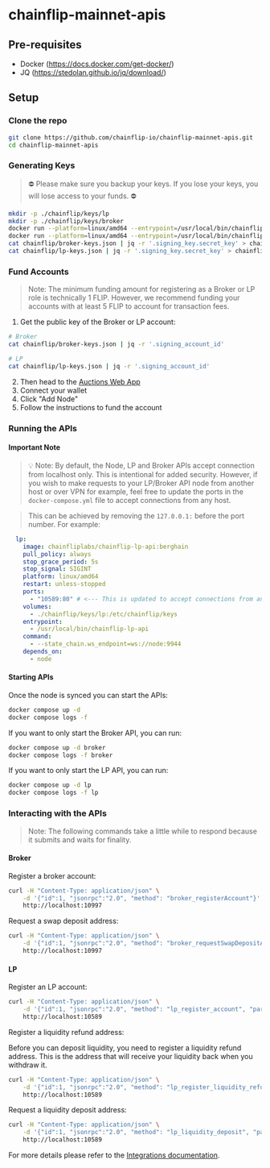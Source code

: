 # chainflip-mainnet-apis

## Pre-requisites
- Docker (https://docs.docker.com/get-docker/)
- JQ (https://stedolan.github.io/jq/download/)

## Setup
### Clone the repo

```bash
git clone https://github.com/chainflip-io/chainflip-mainnet-apis.git
cd chainflip-mainnet-apis
```

### Generating Keys

> ⛔️ Please make sure you backup your keys. If you lose your keys, you will lose access to your funds. ⛔️

```bash
mkdir -p ./chainflip/keys/lp
mkdir -p ./chainflip/keys/broker
docker run --platform=linux/amd64 --entrypoint=/usr/local/bin/chainflip-cli chainfliplabs/chainflip-cli:berghain-1.1.1 generate-keys --json > chainflip/lp-keys.json
docker run --platform=linux/amd64 --entrypoint=/usr/local/bin/chainflip-cli chainfliplabs/chainflip-cli:berghain-1.1.1 generate-keys --json > chainflip/broker-keys.json
cat chainflip/broker-keys.json | jq -r '.signing_key.secret_key' > chainflip/keys/broker/signing_key_file
cat chainflip/lp-keys.json | jq -r '.signing_key.secret_key' > chainflip/keys/lp/signing_key_file
```

### Fund Accounts

> Note: The minimum funding amount for registering as a Broker or LP role is technically 1 FLIP. However, we recommend funding your accounts with at least 5 FLIP to account for transaction fees.

1. Get the public key of the Broker or LP account:

```bash
# Broker
cat chainflip/broker-keys.json | jq -r '.signing_account_id'

# LP
cat chainflip/lp-keys.json | jq -r '.signing_account_id'
```

2. Then head to the [Auctions Web App](https://auctions.chainflip.io/nodes)
3. Connect your wallet
4. Click "Add Node"
5. Follow the instructions to fund the account

### Running the APIs

#### Important Note

> 💡 Note: By default, the Node, LP and Broker APIs accept connection from localhost only. This is intentional for added security. However, if you wish to make requests to your LP/Broker API node from another host or over VPN for example, feel free to update the ports in the `docker-compose.yml` file to accept connections from any host.

> This can be achieved by removing the `127.0.0.1:` before the port number. For example:
```yaml
  lp:
    image: chainfliplabs/chainflip-lp-api:berghain
    pull_policy: always
    stop_grace_period: 5s
    stop_signal: SIGINT
    platform: linux/amd64
    restart: unless-stopped
    ports:
      - "10589:80" # <--- This is updated to accept connections from any host
    volumes:
      - ./chainflip/keys/lp:/etc/chainflip/keys
    entrypoint:
      - /usr/local/bin/chainflip-lp-api
    command:
      - --state_chain.ws_endpoint=ws://node:9944
    depends_on:
      - node
```

<!-- #### Starting the Node and APIs
Start by starting the node and wait for it to sync:
```bash
docker compose up node -d
docker compose logs -f
```
> 💡 Note: You know that your node is synced once you start seeing logs similar to the following:

```log
chainflip-mainnet-apis-node-1  | 2023-12-14 10:22:24 ✨ Imported #438968 (0x3fba…8e06)
chainflip-mainnet-apis-node-1  | 2023-12-14 10:22:28 ⏩ Block history, #26112 (8 peers), best: #438968 (0x3fba…8e06), finalized #438966 (0x99bd…0628), ⬇ 3.4MiB/s ⬆ 182.8kiB/s
``` -->
#### Starting APIs

Once the node is synced you can start the APIs:
```bash
docker compose up -d
docker compose logs -f
```

If you want to only start the Broker API, you can run:
```bash
docker compose up -d broker
docker compose logs -f broker
```

If you want to only start the LP API, you can run:
```bash
docker compose up -d lp
docker compose logs -f lp
```

### Interacting with the APIs

> Note: The following commands take a little while to respond because it submits and waits for finality.

#### Broker

Register a broker account:

```bash
curl -H "Content-Type: application/json" \
    -d '{"id":1, "jsonrpc":"2.0", "method": "broker_registerAccount"}' \
    http://localhost:10997
```

Request a swap deposit address:

```bash
curl -H "Content-Type: application/json" \
    -d '{"id":1, "jsonrpc":"2.0", "method": "broker_requestSwapDepositAddress", "params": ["ETH", "FLIP","0xabababababababababababababababababababab", 0]}' \
    http://localhost:10997
```

#### LP

Register an LP account:

```bash
curl -H "Content-Type: application/json" \
    -d '{"id":1, "jsonrpc":"2.0", "method": "lp_register_account", "params": [0]}' \
    http://localhost:10589
```
Register a liquidity refund address:

Before you can deposit liquidity, you need to register a liquidity refund address. This is the address that will receive your liquidity back when you withdraw it.

```bash
curl -H "Content-Type: application/json" \
    -d '{"id":1, "jsonrpc":"2.0", "method": "lp_register_liquidity_refund_address", "params": {"chain": "Ethereum", "address": "0xabababababababababababababababababababab"}}' \
    http://localhost:10589

```

Request a liquidity deposit address:

```bash
curl -H "Content-Type: application/json" \
    -d '{"id":1, "jsonrpc":"2.0", "method": "lp_liquidity_deposit", "params": ["ETH"]}' \
    http://localhost:10589
```

For more details please refer to the [Integrations documentation](https://docs.chainflip.io/integration/liquidity-provision/lp-api).

